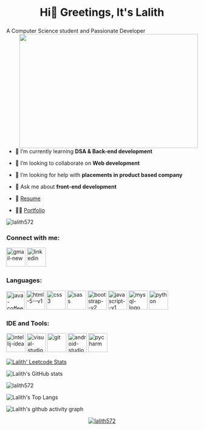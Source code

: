 <h1 align="center">Hi👋 Greetings, It's Lalith</h1>
<h3></h3>A Computer Science student and Passionate Developer</h3>
<img align="right" width="470" height="300" src="https://miro.medium.com/max/1360/0*7Q3yvSIv_t0ioJ-Z.gif">

- 🌱 I’m currently learning **DSA & Back-end development**

- 👯 I’m looking to collaborate on **Web development**

- 🤝 I’m looking for help with **placements in product based company**

- 💬 Ask me about **front-end development**
  
- 📄 [Resume](#)

- 👨‍💻 [Portfolio](#)

<p align="left"> <img src="https://komarev.com/ghpvc/?username=lalith572&label=Profile%20views&color=0e75b6&style=flat" alt="lalith572" /> </p>


<h3 align="left">Connect with me:</h3>
<p align="left">
<a href="mailto:lalithkumara.cse@gmail.com"><img  width="50" height="50" src="https://img.icons8.com/fluency/50/gmail-new.png" alt="gmail-new"/></a>
<a href="https://linkedin.com/in/itslalith" target="blank"><img width="50" height="50" src="https://img.icons8.com/color/50/linkedin.png" alt="linkedin"/></a>
</p>


<h3 align="left">Languages:</h3>
<p align="left"> <img width="48" height="48" src="https://img.icons8.com/color/48/java-coffee-cup-logo--v1.png" alt="java-coffee-cup-logo--v1"/> 
<img width="50" height="50" src="https://img.icons8.com/color/48/html-5--v1.png" alt="html-5--v1"/>
<img width="50" height="50" src="https://img.icons8.com/color/48/css3.png" alt="css3"/>
<img width="50" height="50" src="https://img.icons8.com/color/48/sass.png" alt="sass"/>
<img width="50" height="50" src="https://img.icons8.com/color/48/bootstrap--v2.png" alt="bootstrap--v2"/>
<img width="50" height="50" src="https://img.icons8.com/color/48/javascript--v1.png" alt="javascript--v1"/>
<img width="50" height="50" src="https://img.icons8.com/color/50/mysql-logo.png" alt="mysql-logo"/>
<img width="50" height="50" src="https://img.icons8.com/fluency/50/python.png" alt="python"/></p>


<h3 align="left">IDE and Tools:</h3>
<p align="left"> <img width="50" height="50" src="https://img.icons8.com/color/50/intellij-idea.png" alt="intellij-idea"/>
<img width="50" height="50" src="https://img.icons8.com/color/50/visual-studio-code-2019.png" alt="visual-studio-code-2019"/>
<img width="50" height="50" src="https://img.icons8.com/color/50/git.png" alt="git"/>
  <img width="50" height="50" src="https://img.icons8.com/fluency/50/android-studio--v3.png" alt="android-studio--v3"/>
<img width="50" height="50" src="https://img.icons8.com/color/50/pycharm.png" alt="pycharm"/></p>


[![Lalith' Leetcode Stats](https://leetcard.jacoblin.cool/Lalith_572?ext=contest&theme=dark)](https://leetcode.com/Lalith_572)

![Lalith's GitHub stats](https://github-readme-stats.vercel.app/api?username=lalith572&theme=dark&show_icons=true&&hide=issues,contribs)

<p><img align="center" src="https://github-readme-streak-stats.herokuapp.com/?user=lalith572&" alt="lalith572" /></p>      

![Lalith's Top Langs](https://github-readme-stats.vercel.app/api/top-langs/?username=lalith572&hide_progress=true)

![Lalith's github activity graph](https://github-readme-activity-graph.vercel.app/graph?username=lalith572&bg_color=000000&color=e7f423&line=e7f423&point=ffffff&area=true&hide_border=true)

<p align="center"> <a href="https://github.com/ryo-ma/github-profile-trophy"><img src="https://github-profile-trophy.vercel.app/?username=lalith572" alt="lalith572" /></a> </p>
